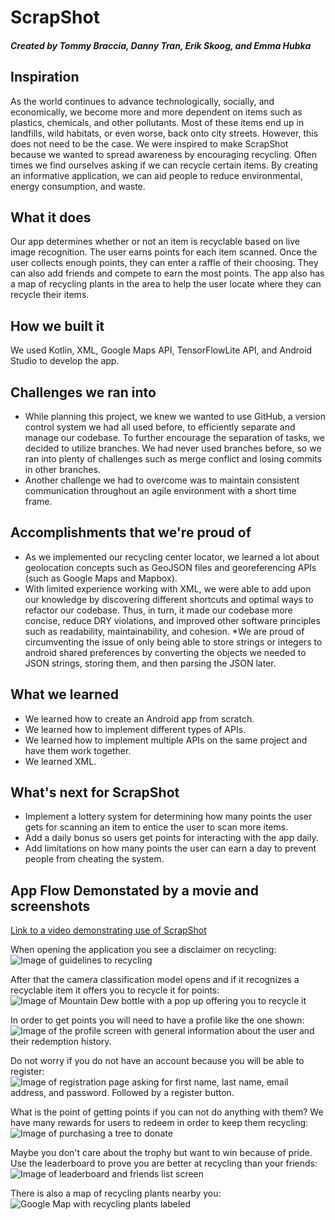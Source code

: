 # ScrapShot

##### Created by Tommy Braccia, Danny Tran, Erik Skoog, and Emma Hubka

## Inspiration
<p> As the world continues to advance technologically, socially, and economically, we become more and more dependent on items such as plastics, chemicals, and other pollutants. Most of these items end up in landfills, wild habitats, or even worse, back onto city streets. However, this does not need to be the case. We were inspired to make ScrapShot because we wanted to spread awareness by encouraging recycling. Often times we find ourselves asking if we can recycle certain items. By creating an informative application, we can aid people to reduce environmental, energy consumption, and waste. </p>

## What it does
<p> Our app determines whether or not an item is recyclable based on live image recognition. The user earns points for each item scanned. Once the user collects enough points, they can enter a raffle of their choosing. They can also add friends and compete to earn the most points. The app also has a map of recycling plants in the area to help the user locate where they can recycle their items. </p>

## How we built it
<p>We used Kotlin, XML, Google Maps API, TensorFlowLite API, and Android Studio to develop the app.</p>

## Challenges we ran into
* While planning this project, we knew we wanted to use GitHub, a version control system we had all used before, to efficiently separate and manage our codebase. To further encourage the separation of tasks, we decided to utilize branches. We had never used branches before, so we ran into plenty of challenges such as merge conflict and losing commits in other branches.
* Another challenge we had to overcome was to maintain consistent communication throughout an agile environment with a short time frame.

## Accomplishments that we're proud of
* As we implemented our recycling center locator, we learned a lot about geolocation concepts such as GeoJSON files and georeferencing APIs (such as Google Maps and Mapbox).
* With limited experience working with XML, we were able to add upon our knowledge by discovering different shortcuts and optimal ways to refactor our codebase. Thus, in turn, it made our codebase more concise, reduce DRY violations, and improved other software principles such as readability, maintainability, and cohesion. 
*We are proud of circumventing the issue of only being able to store strings or integers to android shared preferences by converting the objects we needed to JSON strings, storing them, and then parsing the JSON later.

## What we learned
* We learned how to create an Android app from scratch.
* We learned how to implement different types of APIs.
* We learned how to implement multiple APIs on the same project and have them work together.
* We learned XML.

## What's next for ScrapShot
* Implement a lottery system for determining how many points the user gets for scanning an item to entice the user to scan more items. 
* Add a daily bonus so users get points for interacting with the app daily. 
* Add limitations on how many points the user can earn a day to prevent people from cheating the system. 

## App Flow Demonstated by a movie and screenshots
[Link to a video demonstrating use of ScrapShot](https://github.com/Bracciata/CornHacks2020/blob/master/Demo/Demo%20Video.MOV)

When opening the application you see a disclaimer on recycling: 
![Image of guidelines to recycling](https://github.com/Bracciata/CornHacks2020/blob/master/Demo/IMG_0207.jpg "Disclaimer Image")

After that the camera classification model opens and if it recognizes a recyclable item it offers you to recycle it for points: 
![Image of Mountain Dew bottle with a pop up offering you to recycle it](https://github.com/Bracciata/CornHacks2020/blob/master/Demo/IMG_0207.jpg "Recycle Pop Up Image")

In order to get points you will need to have a profile like the one shown: 
![Image of the profile screen with general information about the user and their redemption history.](https://github.com/Bracciata/CornHacks2020/blob/master/Demo/IMG_0209.jpg "User Profile Image")

Do not worry if you do not have an account because you will be able to register: 
![Image of registration page asking for first name, last name, email address, and password. Followed by a register button.](https://github.com/Bracciata/CornHacks2020/blob/master/Demo/IMG_0214.jpg "Registration Form Image")

What is the point of getting points if you can not do anything with them? We have many rewards for users to redeem in order to keep them recycling:
![Image of purchasing a tree to donate](https://github.com/Bracciata/CornHacks2020/blob/master/Demo/IMG_0210.jpg "Image of purchase confirmation pop up")

Maybe you don't care about the trophy but want to win because of pride. Use the leaderboard to prove you are better at recycling than your friends:
![Image of leaderboard and friends list screen](https://github.com/Bracciata/CornHacks2020/blob/master/Demo/IMG_0211.jpg "Image of leaderboard and friends list")

There is also a map of recycling plants nearby you: 
![Google Map with recycling plants labeled](https://github.com/Bracciata/CornHacks2020/blob/master/Demo/IMG_0213.jpg "Recycle Plant Map Image")



